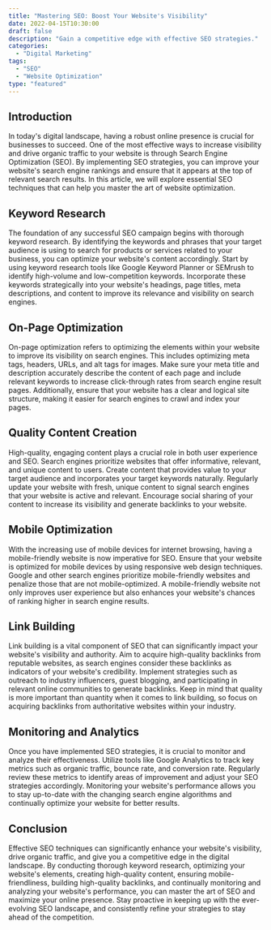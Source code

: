 ```yaml
---
title: "Mastering SEO: Boost Your Website's Visibility"
date: 2022-04-15T10:30:00
draft: false
description: "Gain a competitive edge with effective SEO strategies."
categories:
  - "Digital Marketing"
tags:
  - "SEO"
  - "Website Optimization"
type: "featured"
---
```


## Introduction

In today's digital landscape, having a robust online presence is crucial for businesses to succeed. One of the most effective ways to increase visibility and drive organic traffic to your website is through Search Engine Optimization (SEO). By implementing SEO strategies, you can improve your website's search engine rankings and ensure that it appears at the top of relevant search results. In this article, we will explore essential SEO techniques that can help you master the art of website optimization.

## Keyword Research

The foundation of any successful SEO campaign begins with thorough keyword research. By identifying the keywords and phrases that your target audience is using to search for products or services related to your business, you can optimize your website's content accordingly. Start by using keyword research tools like Google Keyword Planner or SEMrush to identify high-volume and low-competition keywords. Incorporate these keywords strategically into your website's headings, page titles, meta descriptions, and content to improve its relevance and visibility on search engines.

## On-Page Optimization

On-page optimization refers to optimizing the elements within your website to improve its visibility on search engines. This includes optimizing meta tags, headers, URLs, and alt tags for images. Make sure your meta title and description accurately describe the content of each page and include relevant keywords to increase click-through rates from search engine result pages. Additionally, ensure that your website has a clear and logical site structure, making it easier for search engines to crawl and index your pages.

## Quality Content Creation

High-quality, engaging content plays a crucial role in both user experience and SEO. Search engines prioritize websites that offer informative, relevant, and unique content to users. Create content that provides value to your target audience and incorporates your target keywords naturally. Regularly update your website with fresh, unique content to signal search engines that your website is active and relevant. Encourage social sharing of your content to increase its visibility and generate backlinks to your website.

## Mobile Optimization

With the increasing use of mobile devices for internet browsing, having a mobile-friendly website is now imperative for SEO. Ensure that your website is optimized for mobile devices by using responsive web design techniques. Google and other search engines prioritize mobile-friendly websites and penalize those that are not mobile-optimized. A mobile-friendly website not only improves user experience but also enhances your website's chances of ranking higher in search engine results.

## Link Building

Link building is a vital component of SEO that can significantly impact your website's visibility and authority. Aim to acquire high-quality backlinks from reputable websites, as search engines consider these backlinks as indicators of your website's credibility. Implement strategies such as outreach to industry influencers, guest blogging, and participating in relevant online communities to generate backlinks. Keep in mind that quality is more important than quantity when it comes to link building, so focus on acquiring backlinks from authoritative websites within your industry.

## Monitoring and Analytics

Once you have implemented SEO strategies, it is crucial to monitor and analyze their effectiveness. Utilize tools like Google Analytics to track key metrics such as organic traffic, bounce rate, and conversion rate. Regularly review these metrics to identify areas of improvement and adjust your SEO strategies accordingly. Monitoring your website's performance allows you to stay up-to-date with the changing search engine algorithms and continually optimize your website for better results.

## Conclusion

Effective SEO techniques can significantly enhance your website's visibility, drive organic traffic, and give you a competitive edge in the digital landscape. By conducting thorough keyword research, optimizing your website's elements, creating high-quality content, ensuring mobile-friendliness, building high-quality backlinks, and continually monitoring and analyzing your website's performance, you can master the art of SEO and maximize your online presence. Stay proactive in keeping up with the ever-evolving SEO landscape, and consistently refine your strategies to stay ahead of the competition.
